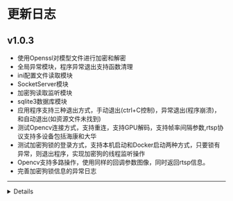 # 更新日志

## v1.0.3
* 使用Openssl对模型文件进行加密和解密
* 全局异常模块，程序异常退出支持函数清理
* ini配置文件读取模块
* SocketServer模块
* 加密狗读取监听模块
* sqlite3数据库模块
* 应用程序支持三种退出方式，手动退出(ctrl+C控制)，异常退出(程序崩溃)，和自动退出(如资源文件未找到)
* 测试Opencv连接方式，支持重连，支持GPU解码，支持帧率间隔参数,rtsp协议支持多设备包括海康和大华
* 测试加密狗锁的登录方式，支持本机启动和Docker启动两种方式，只要锁有异常，则退出程序，实现加密狗的线程监听操作
* Opencv支持多路操作，使用同样的回调参数图像，同时返回rtsp信息。
* 完善加密狗锁信息的异常日志
---


<details onclose>

## v1.0.2
* Logger日志支持多个单例，使用第一次初始化的结果，实现对不同DLL中输出不一样的内容

## v1.0.1
* log支持输出exception,并根据exitCode是否退出程序
* 解决需要有 dll 接口以供“jade::Logger”的客户端使用的问题
* 新增文件夹操作获取所有图片文件
* 日志输出支持输出退出代码，日志支持AppName
* 系统资源获取，动态获取系统资源情况，包括CPU,内存,GPU内存,磁盘IO,GPU利用率,和操作时间
* 系统资源统计可以生成表格，支持多个不同的操作进行系统资源的统计
* 不强制依赖第三方库，如 SPDLOG 和 NVML,如果没有也不至于报错
* 系统资源获取导出函数准备支持python
* 减小系统资源线程刷新时间
* 平均耗时使用毫秒
* 支持数据库的操作，支持Sqlite所有的数据类型
--- 

## v1.0.0
* 支持文件夹操作
* 支持log操作
* 添加工具类

</details>